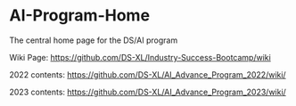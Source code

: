 # AI-Program-Home
The central home page for the DS/AI program 


Wiki Page:
https://github.com/DS-XL/Industry-Success-Bootcamp/wiki

2022 contents:
https://github.com/DS-XL/AI_Advance_Program_2022/wiki/

2023 contents:
https://github.com/DS-XL/AI_Advance_Program_2023/wiki/

